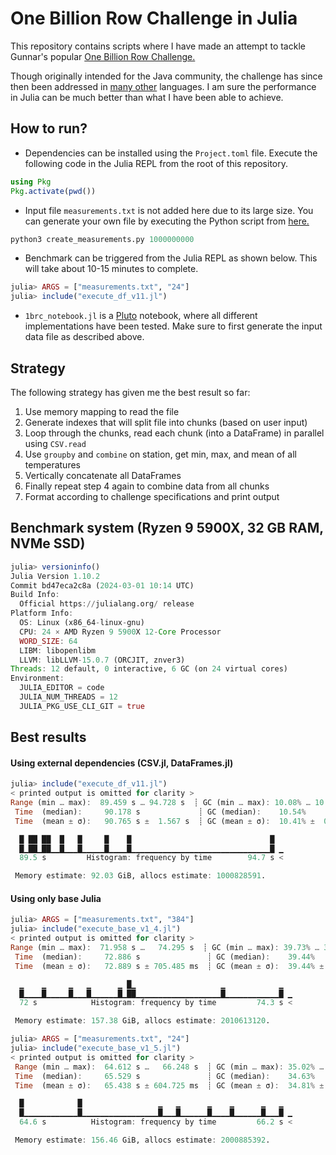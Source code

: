 # One Billion Row Challenge in Julia

This repository contains scripts where I have made an attempt to tackle Gunnar's
popular [One Billion Row Challenge.](https://www.morling.dev/blog/one-billion-row-challenge/)

Though originally intended for the Java community, the challenge has since then been
addressed in [many other](https://1brc.dev/#the-challenge) languages. I am sure the
performance in Julia can be much better than what I have been able to achieve.

## How to run?

- Dependencies can be installed using the `Project.toml` file. Execute the following
code in the Julia REPL from the root of this repository.

```julia
using Pkg
Pkg.activate(pwd())
```

- Input file `measurements.txt` is not added here due to its large size. You can generate
your own file by executing the Python script from [here.](https://github.com/gunnarmorling/1brc/blob/main/src/main/python/create_measurements.py)

```python
python3 create_measurements.py 1000000000
```

- Benchmark can be triggered from the Julia REPL as shown below. This will take about
10-15 minutes to complete.

```julia
julia> ARGS = ["measurements.txt", "24"]
julia> include("execute_df_v11.jl")
```

- `1brc_notebook.jl` is a [Pluto](https://github.com/fonsp/Pluto.jl)
notebook, where all different implementations have been tested. Make sure to first
generate the input data file as described above.

## Strategy
The following strategy has given me the best result so far:

1. Use memory mapping to read the file
2. Generate indexes that will split file into chunks (based on user input)
3. Loop through the chunks, read each chunk (into a DataFrame) in parallel using `CSV.read`
4. Use `groupby` and `combine` on station, get min, max, and mean of all temperatures
5. Vertically concatenate all DataFrames
6. Finally repeat step 4 again to combine data from all chunks
7. Format according to challenge specifications and print output

## Benchmark system (Ryzen 9 5900X, 32 GB RAM, NVMe SSD)

```julia
julia> versioninfo()
Julia Version 1.10.2
Commit bd47eca2c8a (2024-03-01 10:14 UTC)
Build Info:
  Official https://julialang.org/ release
Platform Info:
  OS: Linux (x86_64-linux-gnu)
  CPU: 24 × AMD Ryzen 9 5900X 12-Core Processor
  WORD_SIZE: 64
  LIBM: libopenlibm
  LLVM: libLLVM-15.0.7 (ORCJIT, znver3)
Threads: 12 default, 0 interactive, 6 GC (on 24 virtual cores)
Environment:
  JULIA_EDITOR = code
  JULIA_NUM_THREADS = 12
  JULIA_PKG_USE_CLI_GIT = true
```

## Best results

#### Using external dependencies (CSV.jl, DataFrames.jl)

```julia
julia> include("execute_df_v11.jl")
< printed output is omitted for clarity >
Range (min … max):  89.459 s … 94.728 s  ┊ GC (min … max): 10.08% … 10.85%
 Time  (median):     90.178 s             ┊ GC (median):    10.54%
 Time  (mean ± σ):   90.765 s ±  1.567 s  ┊ GC (mean ± σ):  10.41% ±  0.41%

  █ ██ ██  █   █     █    █                               █  
  █▁██▁██▁▁█▁▁▁█▁▁▁▁▁█▁▁▁▁█▁▁▁▁▁▁▁▁▁▁▁▁▁▁▁▁▁▁▁▁▁▁▁▁▁▁▁▁▁▁▁█ ▁
  89.5 s         Histogram: frequency by time        94.7 s <

 Memory estimate: 92.03 GiB, allocs estimate: 1000828591.
```

#### Using only base Julia

```julia
julia> ARGS = ["measurements.txt", "384"]
julia> include("execute_base_v1_4.jl")
< printed output is omitted for clarity >
Range (min … max):  71.958 s …   74.295 s  ┊ GC (min … max): 39.73% … 38.84%
 Time  (median):     72.886 s               ┊ GC (median):    39.44%
 Time  (mean ± σ):   72.889 s ± 705.485 ms  ┊ GC (mean ± σ):  39.44% ±  0.31%

  ▁    ▁     ▁   ▁      ▁ █▁                   ▁            ▁  
  █▁▁▁▁█▁▁▁▁▁█▁▁▁█▁▁▁▁▁▁█▁██▁▁▁▁▁▁▁▁▁▁▁▁▁▁▁▁▁▁▁█▁▁▁▁▁▁▁▁▁▁▁▁█ ▁
  72 s            Histogram: frequency by time         74.3 s <

 Memory estimate: 157.38 GiB, allocs estimate: 2010613120.
```

```julia
julia> ARGS = ["measurements.txt", "24"]
julia> include("execute_base_v1_5.jl")
< printed output is omitted for clarity >
 Range (min … max):  64.612 s …   66.248 s  ┊ GC (min … max): 35.02% … 34.99%
 Time  (median):     65.529 s               ┊ GC (median):    34.63%
 Time  (mean ± σ):   65.438 s ± 604.725 ms  ┊ GC (mean ± σ):  34.81% ±  0.41%

  █            █                 ▁   ▁      ▁    ▁      ▁   ▁  
  █▁▁▁▁▁▁▁▁▁▁▁▁█▁▁▁▁▁▁▁▁▁▁▁▁▁▁▁▁▁█▁▁▁█▁▁▁▁▁▁█▁▁▁▁█▁▁▁▁▁▁█▁▁▁█ ▁
  64.6 s          Histogram: frequency by time         66.2 s <

 Memory estimate: 156.46 GiB, allocs estimate: 2000885392.
```